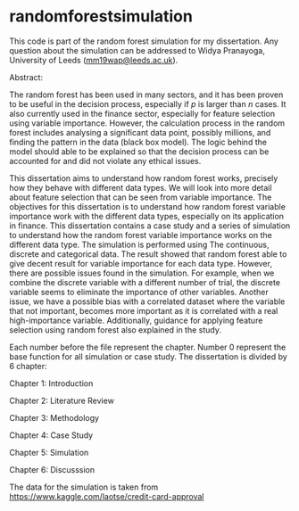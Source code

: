 # randomforestsimulation
This code is part of the random forest simulation for my dissertation. Any question about the simulation can be addressed to Widya Pranayoga, University of Leeds (mm19wap@leeds.ac.uk).

Abstract:

The random forest has been used in many sectors, and it has been proven to be useful in the decision process, especially if $p$ is larger than $n$ cases. It also currently used in the finance sector, especially for feature selection using variable importance. However, the calculation process in the random forest includes analysing a significant data point, possibly millions, and finding the pattern in the data (black box model). The logic behind the model should able to be explained so that the decision process can be accounted for and did not violate any ethical issues. 

This dissertation aims to understand how random forest works, precisely how they behave with different data types. We will look into more detail about feature selection that can be seen from variable importance. The objectives for this dissertation is to understand how random forest variable importance work with the different data types, especially on its application in finance. This dissertation contains a case study and a series of simulation to understand how the random forest variable importance works on the different data type. The simulation is performed using The continuous, discrete and categorical data. The result showed that random forest able to give decent result for variable importance for each data type. However, there are possible issues found in the simulation. For example, when we combine the discrete variable with a different number of trial, the discrete variable seems to eliminate the importance of other variables. Another issue, we have a possible bias with a correlated dataset where the variable that not important, becomes more important as it is correlated with a real high-importance variable. Additionally, guidance for applying feature selection using random forest also explained in the study.

Each number before the file represent the chapter. Number 0 represent the base function for all simulation or case study. The dissertation is divided by 6 chapter:

Chapter 1: Introduction

Chapter 2: Literature Review

Chapter 3: Methodology

Chapter 4: Case Study

Chapter 5: Simulation

Chapter 6: Discusssion

The data for the simulation is taken from https://www.kaggle.com/laotse/credit-card-approval
